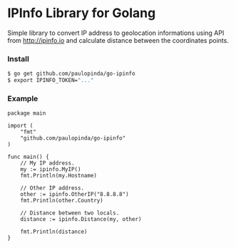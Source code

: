 # IPInfo Library for Golang

Simple library to convert IP address to geolocation informations using API from http://ipinfo.io and calculate distance
between the coordinates points.


### Install

```bash
$ go get github.com/paulopinda/go-ipinfo
$ export IPINFO_TOKEN="..."
```

### Example

```golang
package main

import (
    "fmt"
    "github.com/paulopinda/go-ipinfo"
)

func main() {
    // My IP address.
    my := ipinfo.MyIP()
    fmt.Println(my.Hostname)

    // Other IP address.
    other := ipinfo.OtherIP("8.8.8.8")
    fmt.Println(other.Country)

    // Distance between two locals.
    distance := ipinfo.Distance(my, other)

    fmt.Println(distance)
}
```

